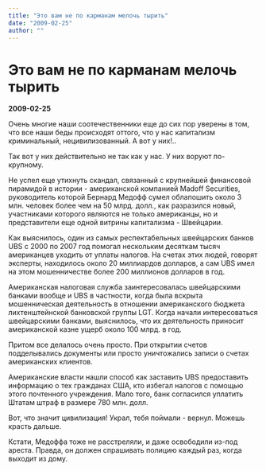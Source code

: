 ```yaml
---
title: "Это вам не по карманам мелочь тырить"
date: "2009-02-25"
author: ""
---
```


# Это вам не по карманам мелочь тырить

**2009-02-25** 

Очень многие наши соотечественники еще до сих пор уверены в том, что все наши беды происходят оттого, что у нас капитализм криминальный, нецивилизованный. А вот у них!..

Так вот у них действительно не так как у нас. У них воруют по-крупному.

Не успел еще утихнуть скандал, связанный с крупнейшей финансовой пирамидой в истории - американской компанией Madoff Securities, руководитель которой Бернард Медофф сумел облапошить около 3 млн. человек более чем на 50 млрд. долл., как разразился новый, участниками которого являются не только американцы, но и представители еще одной витрины капитализма - Швейцарии.

Как выяснилось, один из самых респектабельных швейцарских банков UBS  с 2000 по 2007 год помогал нескольким десяткам тысяч американцев уходить от уплаты налогов. На счетах этих людей, говорят эксперты, находилось около 20 миллиардов долларов, а сам UBS имел на этом мошенничестве более 200 миллионов долларов в год.

Американская налоговая служба заинтересовалась швейцарскими банками вообще и  UBS в частности, когда была вскрыта мошенническая деятельность  в отношении американского бюджета лихтенштейнской банковской группы LGT. Когда начали интересоваться швейцарскими банками, выяснилось, что их деятельность приносит американской казне ущерб около 100 млрд. в год.

Притом все делалось очень просто. При открытии счетов подделывались документы или просто уничтожались записи о счетах американских клиентов.

Американские власти нашли способ как заставить  UBS предоставить информацию о тех гражданах США, кто избегал налогов с помощью этого почтенного учреждения. Мало того, банк согласился уплатить Штатам штраф в размере 780 млн. долл.

Вот, что значит цивилизация! Украл, тебя поймали - вернул. Можешь красть дальше.

Кстати, Медоффа тоже не расстреляли, и даже освободили из-под ареста. Правда, он должен спрашивать полицию каждый раз, когда выходит из дому.